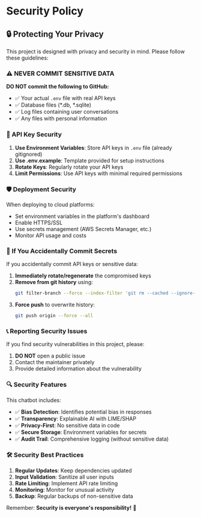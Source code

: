 # Security Policy

## 🔒 Protecting Your Privacy

This project is designed with privacy and security in mind. Please follow these guidelines:

### ⚠️ NEVER COMMIT SENSITIVE DATA

**DO NOT commit the following to GitHub:**
- ✅ Your actual `.env` file with real API keys
- ✅ Database files (*.db, *.sqlite)
- ✅ Log files containing user conversations
- ✅ Any files with personal information

### 🔑 API Key Security

1. **Use Environment Variables**: Store API keys in `.env` file (already gitignored)
2. **Use .env.example**: Template provided for setup instructions
3. **Rotate Keys**: Regularly rotate your API keys
4. **Limit Permissions**: Use API keys with minimal required permissions

### 🛡️ Deployment Security

When deploying to cloud platforms:
- Set environment variables in the platform's dashboard
- Enable HTTPS/SSL
- Use secrets management (AWS Secrets Manager, etc.)
- Monitor API usage and costs

### 🚨 If You Accidentally Commit Secrets

If you accidentally commit API keys or sensitive data:

1. **Immediately rotate/regenerate** the compromised keys
2. **Remove from git history** using:
   ```bash
   git filter-branch --force --index-filter 'git rm --cached --ignore-unmatch .env' --prune-empty --tag-name-filter cat -- --all
   ```
3. **Force push** to overwrite history:
   ```bash
   git push origin --force --all
   ```

### 📞 Reporting Security Issues

If you find security vulnerabilities in this project, please:
1. **DO NOT** open a public issue
2. Contact the maintainer privately
3. Provide detailed information about the vulnerability

### 🔍 Security Features

This chatbot includes:
- ✅ **Bias Detection**: Identifies potential bias in responses
- ✅ **Transparency**: Explainable AI with LIME/SHAP
- ✅ **Privacy-First**: No sensitive data in code
- ✅ **Secure Storage**: Environment variables for secrets
- ✅ **Audit Trail**: Comprehensive logging (without sensitive data)

### 🛠️ Security Best Practices

1. **Regular Updates**: Keep dependencies updated
2. **Input Validation**: Sanitize all user inputs
3. **Rate Limiting**: Implement API rate limiting
4. **Monitoring**: Monitor for unusual activity
5. **Backup**: Regular backups of non-sensitive data

Remember: **Security is everyone's responsibility!** 🔐
